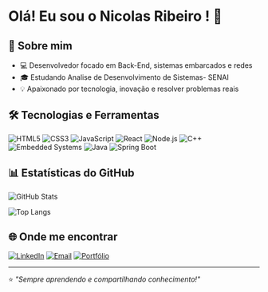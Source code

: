 # Olá! Eu sou o Nicolas Ribeiro ! 👋

## 🚀 Sobre mim
- 💻 Desenvolvedor focado em Back-End, sistemas embarcados e redes
- 🎓 Estudando Analise de Desenvolvimento de Sistemas- SENAI
- 💡 Apaixonado por tecnologia, inovação e resolver problemas reais

## 🛠️ Tecnologias e Ferramentas
![HTML5](https://img.shields.io/badge/-HTML5-E34F26?style=flat&logo=html5&logoColor=white)
![CSS3](https://img.shields.io/badge/-CSS3-1572B6?style=flat&logo=css3&logoColor=white)
![JavaScript](https://img.shields.io/badge/-JavaScript-F7DF1E?style=flat&logo=javascript&logoColor=black)
![React](https://img.shields.io/badge/-React-61DAFB?style=flat&logo=react&logoColor=black)
![Node.js](https://img.shields.io/badge/-Node.js-339933?style=flat&logo=node.js&logoColor=white)
![C++](https://img.shields.io/badge/-C++-00599C?style=flat&logo=c%2B%2B&logoColor=white)
![Embedded Systems](https://img.shields.io/badge/-Embedded-FF6F00?style=flat&logo=arduino&logoColor=white)
![Java](https://img.shields.io/badge/-Java-007396?style=flat&logo=java&logoColor=white)
![Spring Boot](https://img.shields.io/badge/-Spring%20Boot-6DB33F?style=flat&logo=springboot&logoColor=white)


## 📊 Estatísticas do GitHub
![GitHub Stats](https://github-readme-stats.vercel.app/api?username=NicolasRibe&show_icons=true&theme=dark)

![Top Langs](https://github-readme-stats.vercel.app/api/top-langs/?username=NicolasRibe&layout=compact&theme=dark)

## 🌐 Onde me encontrar
[![LinkedIn](https://img.shields.io/badge/-LinkedIn-0A66C2?style=flat&logo=linkedin&logoColor=white)](https://linkedin.com/in/nicolas-moreira-ribeiro-37a139181)
[![Email](https://img.shields.io/badge/-Email-D14836?style=flat&logo=gmail&logoColor=white)](mailto:oloconicao@gmail.com)
[![Portfólio](https://img.shields.io/badge/-Portfólio-000000?style=flat&logo=firefox&logoColor=white)](https://seusite.com)

---

⭐ *"Sempre aprendendo e compartilhando conhecimento!"*
